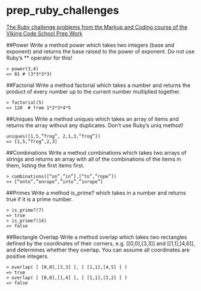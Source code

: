 prep_ruby_challenges
====================

[The Ruby challenge problems from the Markup and Coding course of the Viking Code School Prep Work](http://www.vikingcodeschool.com/web-markup-and-coding/level-up-your-ruby-judo)

##Power
Write a method power which takes two integers (base and exponent) and returns the base raised to the power of exponent. Do not use Ruby’s ** operator for this!
```
> power(3,4)
=> 81 # (3*3*3*3)
```
##Factorial
Write a method factorial which takes a number and returns the product of every number up to the current number multiplied together.
```
> factorial(5)
=> 120  # from 1*2*3*4*5
```
##Uniques
Write a method uniques which takes an array of items and returns the array without any duplicates. Don’t use Ruby’s uniq method!
```
uniques([1,5,”frog”, 2,1,3,”frog”])
=> [1,5,”frog”,2,3]
```
##Combinations
Write a method combinations which takes two arrays of strings and returns an array with all of the combinations of the items in them, listing the first items first.
```
> combinations([“on”,”in”],[“to”,”rope”])
=> [“onto”,”onrope”,”into”,”inrope”]
```
##Primes
Write a method is_prime? which takes in a number and returns true if it is a prime number.
```
> is_prime?(7)
=> true
> is_prime?(14)
=> false
```
##Rectangle Overlap
Write a method overlap which takes two rectangles defined by the coordinates of their corners, e.g. [[0,0],[3,3]] and [[1,1],[4,6]], and determines whether they overlap. You can assume all coordinates are positive integers.
```
> overlap( [ [0,0],[3,3] ], [ [1,1],[4,5] ] )
=> true
> overlap( [ [0,0],[1,4] ], [ [1,1],[3,2] ] )
=> false
```
